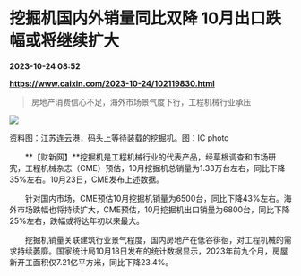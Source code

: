 # 挖掘机国内外销量同比双降 10月出口跌幅或将继续扩大

**2023-10-24 08:52**

**https://www.caixin.com/2023-10-24/102119830.html**

> 房地产消费信心不足，海外市场景气度下行，工程机械行业承压

  

![](https://img.caixin.com/2023-10-24/169813335643559_840_560.jpg)

资料图：江苏连云港，码头上等待装载的挖掘机。图：IC photo

  

　　**【财新网】**挖掘机是工程机械行业的代表产品，经草根调查和市场研究，工程机械杂志（CME）预估，10月挖掘机总销量为1.33万台左右，同比下降35%左右。10月23日，CME发布上述数据。

　　针对国内市场，CME预估10月挖掘机销量为6500台，同比下降43%左右。海外市场跌幅也将持续扩大，CME预估，10月挖掘机出口销量为6800台，同比下降25%左右，跌幅或将达年初以来最大。

　　挖掘机销量关联建筑行业景气程度，国内房地产在低谷徘徊，对工程机械的需求持续萎靡。国家统计局10月18日发布的统计数据显示，2023年前九个月，房屋新开工面积仅7.21亿平方米，同比下降23.4%。